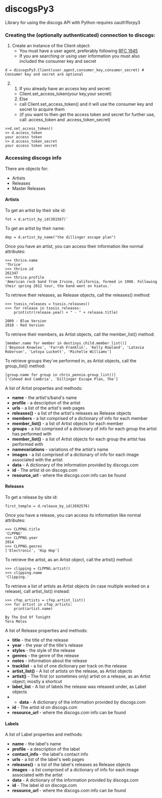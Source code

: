 discogsPy3
==========

Library for using the discogs API with Python 
requires oauth1forpy3 

### Creating the (optionally authenticated) connection to discogs:
  1. Create an instance of the Client object:
      * You must have a user agent, preferably following [RFC 1945](http://tools.ietf.org/html/rfc1945#section-3.7)
      * If you are searching or using user information you must also included the consumer key and secret
```
d = discogsPy3.Client(user_agent,consumer_key,consumer_secret) # Consumer key and secret are optional
```
  2. 
     1. If you already have an access key and secret:
      * Client.set_access_token(your key,your secret)
     2. Else 
      * call Client.set_access_token() and it will use the consumer key and secret to acquire them
      * (if you want to then get the access token and secret for further use, call .access_token and .access_token_secret)
```
>>d.set_access_token() 
>> d.access_token
your access token
>> d.access_token_secret
your access token secret
```
### Accessing discogs info
There are objects for:
* Artists
* Releases
* Master Releases

#### Artists
To get an artist by their site id:
```
fot = d.artist_by_id(381567)`
```
To get an artist by their name:
```
dep = d.artist_by_name("the dillinger escape plan")
```

Once you have an artist, you can access their information like normal attributes:
```
>>> thrice.name
'Thrice'
>>> thrice.id
261347
>>> thrice.profile
'American rock band from Irvine, California, formed in 1998. Following their spring 2012 tour, the band went on hiatus.'
```
To retrieve their releases, as Release objects, call the releases() method:
```
>>> tsosis_releases = tsosis.releases()
>>> for release in tsosis_releases:
	print(str(release.year) + " - " + release.title)
	
2009 - Blue Version
2010 - Red Version
```
To retrieve their members, as Artist objects, call the member_list() method:
```
[member.name for member in destinys_child.member_list()]
['Beyoncé Knowles', 'Farrah Franklin', 'Kelly Rowland', 'Latavia Roberson', 'Letoya Luckett', 'Michelle Williams']
```
To retrieve groups they've performed in, as Artist objects, call the group_list() method:
```
[group.name for group in chris_pennie.group_list()]
['Coheed And Cambria', 'Dillinger Escape Plan, The']
```

A list of Artist properties and methods:
* **name** - the artist's/band's name
* **profile** - a description of the artist
* **urls** - a list of the artist's web pages
* **releases()** - a list of the artist's releases as Release objects
* **members** - a list comprised of a dictionary of info for each member
* **member_list()** - a list of Artist objects for each member
* **groups** - a list comprised of a dictionary of info for each group the artist has performed with
* **member_list()** - a list of Artist objects for each group the artist has performed with
* **namevariations** - variations of the artist's name
* **images** - a list comprised of a dictionary of info for each image associated with the artist
* **data** - A dictionary of the information provided by discogs.com
* **id** - The artist id on discogs.com
* **resource_url** - where the discogs.com info can be found

#### Releases
To get a release by site id:
```
first_temple = d.release_by_id(2692576)
```
Once you have a release, you can access its information like normal attributes:
```
>>> CLPPNG.title
'CLPPNG'
>>> CLPPNG.year
2014
>>> CLPPNG.genres
['Electronic', 'Hip Hop']
```

To retrieve the artist, as an Artist object, call the artist() method:
```
>>> clipping = CLPPNG.artist()
>>> clipping.name
'Clipping.'
```

To retrieve a list of artists as Artist objects (in case multiple worked on a release), call artist_list() instead:
```
>>> cfop_artists = cfop.artist_list()
>>> for artist in cfop_artists:
	print(artist.name)

By The End Of Tonight
Tera Melos
```

A list of Release properties and methods:
* **title** - the title of the release
* **year** - the year of the title's release
* **styles** - the style of the release
* **genres** - the genre of the release
* **notes** - information about the release
* **tracklist** - a list of one dictionary per track on the release
* **artist_list()** - A list of artists on the release, as Artist objects
* **artist()** - The first (or sometimes only) artist on a release, as an Artist object; mostly a shortcut
* **label_list** - A list of labels the release was released under, as Label objects
* * **data** - A dictionary of the information provided by discogs.com
* **id** - The artist id on discogs.com
* **resource_url** - where the discogs.com info can be found

#### Labels

A list of Label properties and methods:
* **name** - the label's name
* **profile** - a description of the label
* **contact_info** - the label's contact info
* **urls** - a list of the label's web pages
* **releases()** - a list of the label's releases as Release objects
* **images** - a list comprised of a dictionary of info for each image associated with the artist
* **data** - A dictionary of the information provided by discogs.com
* **id** - The label id on discogs.com
* **resource_url** - where the discogs.com info can be found
